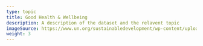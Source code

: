 ```yaml
---
type: topic
title: Good Health & Wellbeing
description: A description of the dataset and the relavent topic
imageSource: https://www.un.org/sustainabledevelopment/wp-content/uploads/2018/05/E_SDG-goals_icons-individual-rgb-03.png
weight: 3
---
```


